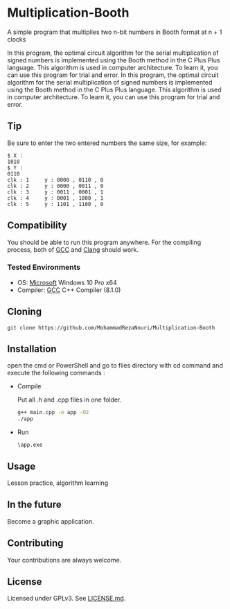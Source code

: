 # Multiplication-Booth
A simple program that multiplies two n-bit numbers in Booth format at n + 1 clocks

In this program, the optimal circuit algorithm for the serial multiplication of signed numbers is implemented using the Booth method in the C Plus Plus language.
This algorithm is used in computer architecture. To learn it, you can use this program for trial and error.
In this program, the optimal circuit algorithm for the serial multiplication of signed numbers is implemented using the Booth method in the C Plus Plus language.
This algorithm is used in computer architecture. To learn it, you can use this program for trial and error.
## Tip
Be sure to enter the two entered numbers the same size, for example:

```
$ X : 
1010
$ Y : 
0110
clk : 1     y : 0000 , 0110 , 0
clk : 2     y : 0000 , 0011 , 0
clk : 3     y : 0011 , 0001 , 1
clk : 4     y : 0001 , 1000 , 1
clk : 5     y : 1101 , 1100 , 0
```
## Compatibility
You should be able to run this program anywhere. For the compiling process, both of [GCC](https://gcc.gnu.org/) and [Clang](https://clang.llvm.org/) should work.
### Tested Environments
- OS:  [Microsoft](https://www.microsoft.com/uk-ua/) Windows 10 Pro x64
- Compiler: [GCC](https://gcc.gnu.org/) C++ Compiler (8.1.0)
## Cloning
```
git clone https://github.com/MohammadRezaNouri/Multiplication-Booth
```
## Installation
open the cmd or PowerShell and go to files directory with cd command and execute the following commands :

- Compile

    Put all .h and .cpp files in one folder.
    ```bash
    g++ main.cpp -o app -O2
    ./app
    ```

- Run

    ```
    \app.exe
    ```
## Usage
Lesson practice, algorithm learning
## In the future
Become a graphic application.
## Contributing
Your contributions are always welcome.
## License
Licensed under GPLv3. See [LICENSE.md](https://github.com/MohammadRezaNouri/Multiplication-Booth/blob/main/LICENSE.md).
